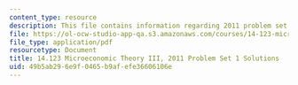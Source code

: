 ```yaml
---
content_type: resource
description: This file contains information regarding 2011 problem set 1 solutions.
file: https://ol-ocw-studio-app-qa.s3.amazonaws.com/courses/14-123-microeconomic-theory-iii-spring-2015/49b5ab296e9f0465b9afefe36606106e_MIT14_123S15_PSet_1_Sol_11.pdf
file_type: application/pdf
resourcetype: Document
title: 14.123 Microeconomic Theory III, 2011 Problem Set 1 Solutions
uid: 49b5ab29-6e9f-0465-b9af-efe36606106e
---
```

